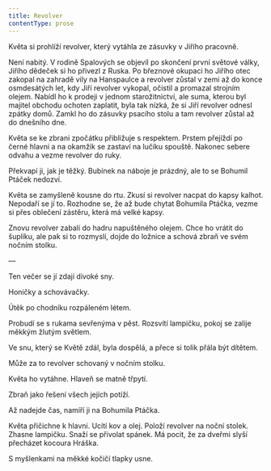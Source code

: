 ```yaml
---
title: Revolver
contentType: prose
---
```


<section>

Květa si prohlíží revolver, který vytáhla ze zásuvky v Jiřího pracovně.

Není nabitý. V rodině Spalových se objevil po skončení první světové války, Jiřího dědeček si ho přivezl z Ruska. Po březnové okupaci ho Jiřího otec zakopal na zahradě vily na Hanspaulce a revolver zůstal v zemi až do konce osmdesátých let, kdy Jiří revolver vykopal, očistil a promazal strojním olejem. Nabídl ho k prodeji v jednom starožitnictví, ale suma, kterou byl majitel obchodu ochoten zaplatit, byla tak nízká, že si Jiří revolver odnesl zpátky domů. Zamkl ho do zásuvky psacího stolu a tam revolver zůstal až do dnešního dne.

Květa se ke zbrani zpočátku přibližuje s respektem. Prstem přejíždí po černé hlavni a na okamžik se zastaví na lučíku spouště. Nakonec sebere odvahu a vezme revolver do ruky.

Překvapí ji, jak je těžký. Bubínek na náboje je prázdný, ale to se Bohumil Ptáček nedozví.

Květa se zamyšleně kousne do rtu. Zkusí si revolver nacpat do kapsy kalhot. Nepodaří se jí to. Rozhodne se, že až bude chytat Bohumila Ptáčka, vezme si přes oblečení zástěru, která má velké kapsy.

Znovu revolver zabalí do hadru napuštěného olejem. Chce ho vrátit do šuplíku, ale pak si to rozmyslí, dojde do ložnice a schová zbraň ve svém nočním stolku.

—

Ten večer se jí zdají divoké sny.

Honičky a schovávačky.

Útěk po chodníku rozpáleném létem.

Probudí se s rukama sevřenýma v pěst. Rozsvítí lampičku, pokoj se zalije měkkým žlutým světlem.

Ve snu, který se Květě zdál, byla dospělá, a přece si tolik přála být dítětem.

Může za to revolver schovaný v nočním stolku.

Květa ho vytáhne. Hlaveň se matně třpytí.

Zbraň jako řešení všech jejích potíží.

Až nadejde čas, namíří ji na Bohumila Ptáčka.

Květa přičichne k hlavni. Ucítí kov a olej. Položí revolver na noční stolek. Zhasne lampičku. Snaží se přivolat spánek. Má pocit, že za dveřmi slyší přecházet kocoura Hráška.

S myšlenkami na měkké kočičí tlapky usne.

</section>
